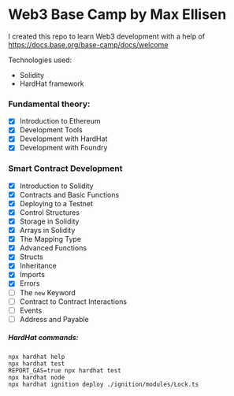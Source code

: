 # Web3 Base Camp by Max Ellisen

I created this repo to learn Web3 development with a help of https://docs.base.org/base-camp/docs/welcome

Technologies used:
- Solidity
- HardHat framework

### Fundamental theory:

* [x] Introduction to Ethereum
* [x] Development Tools
* [x] Development with HardHat
* [x] Development with Foundry

### Smart Contract Development

* [x] Introduction to Solidity
* [x] Contracts and Basic Functions
* [x] Deploying to a Testnet
* [x] Control Structures
* [x] Storage in Solidity
* [x] Arrays in Solidity
* [x] The Mapping Type
* [x] Advanced Functions
* [x] Structs
* [x] Inheritance
* [x] Imports
* [x] Errors
* [ ] The `new` Keyword
* [ ] Contract to Contract Interactions
* [ ] Events
* [ ] Address and Payable

##### HardHat commands:

```shell
npx hardhat help
npx hardhat test
REPORT_GAS=true npx hardhat test
npx hardhat node
npx hardhat ignition deploy ./ignition/modules/Lock.ts
```

